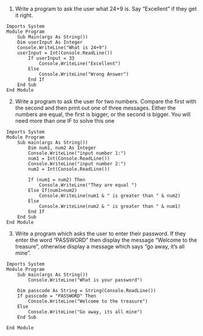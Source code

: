 1. Write a program to ask the user what 24+9 is. Say “Excellent” if they get it right.
```vb.net
Imports System
Module Program 
	Sub Main(args As String())
	Dim userInput As Integer 
	Console.WriteLine("What is 24+9")
	userInput = Int(Console.ReadLine())
		If userInput = 33
			Console.WriteLine("Excellent")	
		Else
			Console.WriteLine("Wrong Answer")
		End If
	End Sub
End Module
```

2. Write a program to ask the user for two numbers. Compare the first with the second and then print out one of three messages. Either the numbers are equal, the first is bigger, or the second is bigger. You will need more than one IF to solve this one

```vb.net
Imports System
Module Program
	Sub main(args As String())
		Dim num1, num2 As Integer
		Console.WriteLine("input number 1:")
		num1 = Int(Console.ReadLine())
		Console.WriteLine("input number 2:")
		num2 = Int(Console.ReadLine())

		If (num1 = num2) Then
			Console.WriteLine("They are equal ")
		Else If(num1>num2)
			Console.WriteLine(num1 & " is greater than " & num2)
		Else
			Console.WriteLine(num2 & " is greater than " & num1)
		End If
	End Sub
End Module
```

3. Write a program which asks the user to enter their password. If they enter the word “PASSWORD” then display the message “Welcome to the treasure”, otherwise display a message which says “go away, it’s all mine”.

```vb.net
Imports System
Module Program
	Sub main(args As String())	
		Console.WriteLine("What is your password")

	Dim passcode As String = String(Console.ReadLine())
	If passcode = "PASSWORD" Then
		Console.WriteLine("Welcome to the treasure")
	Else
		Console.WriteLine("Go away, its all mine")
	End Sub

End Module
```